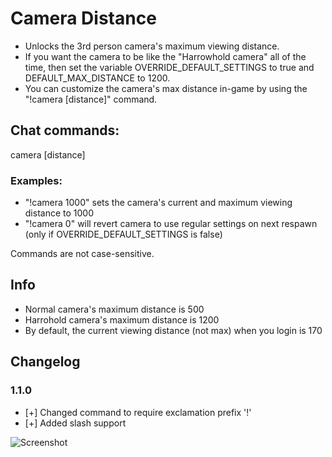 # Camera Distance

- Unlocks the 3rd person camera's maximum viewing distance.
- If you want the camera to be like the "Harrowhold camera" all of the time, then set the variable OVERRIDE_DEFAULT_SETTINGS to true and DEFAULT_MAX_DISTANCE to 1200. 
- You can customize the camera's max distance in-game by using the "!camera [distance]" command. 


## Chat commands:
camera [distance]
### Examples:
- "!camera 1000"	sets the camera's current and maximum viewing distance to 1000
- "!camera 0"		will revert camera to use regular settings on next respawn (only if OVERRIDE_DEFAULT_SETTINGS is false)

Commands are not case-sensitive.


## Info
- Normal camera's maximum distance is 500
- Harrohold camera's maximum distance is 1200
- By default, the current viewing distance (not max) when you login is 170


## Changelog 
### 1.1.0
* [+] Changed command to require exclamation prefix '!'
* [+] Added slash support

![Screenshot](http://i.imgur.com/LzxGSgm.jpg)
